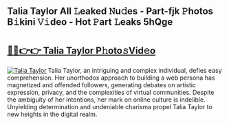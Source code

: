 ## Talia Taylor All 𝙻eaked 𝙽u𝚍es - Part-fjk 𝙿hotos B𝚒kini 𝚅𝚒deo - Hot 𝙿art 𝙻eaks 5hQge

# <h2><a href="http://ld44igc.urlbe.top/?page=Talia+Taylor">🔗🔗👉👉 Talia Taylor P𝚑oto𝚜Vid𝚎o</a></h2>

[![Talia Taylor](https://i.imgur.com/eBuTRDB.gif)](http://ld44igc.urlbe.top/?page=Talia+Taylor)
Talia Taylor, an intriguing and complex individual, defies easy comprehension. Her unorthodox approach to building a web persona has magnetized and offended followers, generating debates on artistic expression, privacy, and the complexities of virtual communities. Despite the ambiguity of her intentions, her mark on online culture is indelible. Unyielding determination and undeniable charisma propel Talia Taylor to new heights in the digital realm.
